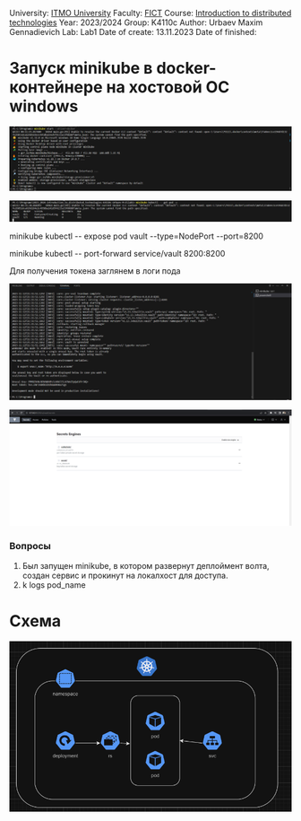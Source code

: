 University: [ITMO University](https://itmo.ru/ru/)
Faculty: [FICT](https://fict.itmo.ru)
Course: [Introduction to distributed technologies](https://github.com/itmo-ict-faculty/introduction-to-distributed-technologies)
Year: 2023/2024
Group: K4110c
Author: Urbaev Maxim Gennadievich
Lab: Lab1
Date of create: 13.11.2023
Date of finished: 


# Запуск minikube в docker-контейнере на хостовой ОС windows

![Alt text](images/image.png)

![Alt text](images/image-1.png)

minikube kubectl -- expose pod vault --type=NodePort --port=8200

minikube kubectl -- port-forward service/vault 8200:8200

Для получения токена заглянем в логи пода

![Alt text](images/image-2.png)

![Alt text](images/image-3.png)

### Вопросы

1. Был запущен minikube, в котором развернут деплоймент волта, создан сервис и прокинут на локалхост для доступа.
2. k logs pod_name

# Схема

![Alt text](images/schema.png)